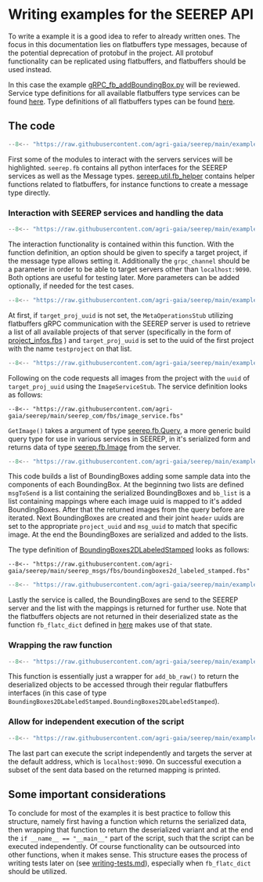 # Writing examples for the SEEREP API

To write a example it is a good idea to refer to already written ones.
The focus in this documentation lies on flatbuffers type messages, because of the potential deprecation of protobuf in
the project.
All protobuf functionality can be replicated using flatbuffers, and flatbuffers should be used instead.

In this case the example [gRPC_fb_addBoundingBox.py](https://github.com/agri-gaia/seerep/blob/main/examples/python/gRPC/images/gRPC_fb_addBoundingBox.py)
will be reviewed.
Service type definitions for all available flatbuffers type services can be found [here](https://github.com/agri-gaia/seerep/tree/main/seerep_com/fbs).
Type definitions of all flatbuffers types can be found [here](https://github.com/agri-gaia/seerep/tree/main/seerep_msgs/fbs).

## The code

```python
--8<-- "https://raw.githubusercontent.com/agri-gaia/seerep/main/examples/python/gRPC/images/gRPC_fb_addBoundingBox.py:8:30"
```

First some of the modules to interact with the servers services will be highlighted.
`seerep.fb` contains all python interfaces for the SEEREP services as well as the Message types.
[sereep.util.fb_helper](../reference/python-helpers.md) contains helper functions related to flatbuffers,
for instance functions to create a message type directly.

### Interaction with SEEREP services and handling the data

```python
--8<-- "https://raw.githubusercontent.com/agri-gaia/seerep/main/examples/python/gRPC/images/gRPC_fb_addBoundingBox.py:32:34"
```

The interaction functionality is contained within this function.
With the function definition, an option should be given to specify a target project, if
the message type allows setting it.
Additionally the `grpc_channel` should be a parameter in order to be able to target servers other than `localhost:9090`.
Both options are useful for testing later. More parameters can be added optionally, if needed for the test cases.

```python
--8<-- "https://raw.githubusercontent.com/agri-gaia/seerep/main/examples/python/gRPC/images/gRPC_fb_addBoundingBox.py:35:53"
```

At first, if `target_proj_uuid` is not set, the `MetaOperationsStub` utilizing flatbuffers gRPC communication
with the SEEREP server is used to retrieve a list of all available projects of that server (specifically in the form of
[project_infos.fbs](https://github.com/agri-gaia/seerep/blob/main/seerep_msgs/fbs/project_infos.fbs)
) and `target_proj_uuid` is set to the uuid of the first project with the name `testproject` on that list.

```python
--8<-- "https://raw.githubusercontent.com/agri-gaia/seerep/main/examples/python/gRPC/images/gRPC_fb_addBoundingBox.py:54:64"
```

Following on the code requests all images from the project with the `uuid` of `target_proj_uuid` using the
`ImageServiceStub`. The service definition looks as follows:

```fbs
--8<-- "https://raw.githubusercontent.com/agri-gaia/seerep/main/seerep_com/fbs/image_service.fbs"
```

`GetImage()` takes a argument of type [seerep.fb.Query](https://github.com/agri-gaia/seerep/blob/main/seerep_msgs/fbs/query.fbs),
a more generic build query type for use in various services in SEEREP, in it's serialized form and returns data of type
[seerep.fb.Image](https://github.com/agri-gaia/seerep/blob/main/seerep_msgs/fbs/image.fbs) from the server.

```python
--8<-- "https://raw.githubusercontent.com/agri-gaia/seerep/main/examples/python/gRPC/images/gRPC_fb_addBoundingBox.py:66:111"
```

This code builds a list of BoundingBoxes adding some sample data into the components of each BoundingBox.
At the beginning two lists are defined `msgToSend` is a list containing the serialized BoundingBoxes and
`bb_list` is a list containing mappings where each image uuid is mapped to it's added BoundingBoxes.
After that the returned images from the query before are iterated.
Next BoundingBoxes are created and their joint `header` uuids are set to the appropriate `project_uuid` and `msg_uuid` to
match that specific image.
At the end the BoundingBoxes are serialized and added to the lists.

The type definition of [BoundingBoxes2DLabeledStamped](https://github.com/agri-gaia/seerep/blob/main/seerep_msgs/fbs/boundingboxes2d_labeled_stamped.fbs)
looks as follows:

```fbs
--8<-- "https://raw.githubusercontent.com/agri-gaia/seerep/main/seerep_msgs/fbs/boundingboxes2d_labeled_stamped.fbs"
```

```python
--8<-- "https://raw.githubusercontent.com/agri-gaia/seerep/main/examples/python/gRPC/images/gRPC_fb_addBoundingBox.py:113:114"
```

Lastly the service is called, the BoundingBoxes are send to the SEEREP server and the list with the mappings is returned
for further use.
Note that the flatbuffers objects are not returned in their deserialized state as the function `fb_flatc_dict` defined in
[here](https://github.com/agri-gaia/seerep/blob/main/examples/python/gRPC/util/fb_to_dict.py)
makes use of that state.

### Wrapping the raw function

```python
--8<-- "https://raw.githubusercontent.com/agri-gaia/seerep/main/examples/python/gRPC/images/gRPC_fb_addBoundingBox.py:116:123"
```

This function is essentially just a wrapper for `add_bb_raw()` to return the deserialized objects to be accessed through
their regular flatbuffers interfaces (in this case of type `BoundingBoxes2DLabeledStamped.BoundingBoxes2DLabeledStamped`).

### Allow for independent execution of the script

```python
--8<-- "https://raw.githubusercontent.com/agri-gaia/seerep/main/examples/python/gRPC/images/gRPC_fb_addBoundingBox.py:126:141"
```

The last part can execute the script independently and targets the server at the default address, which is `localhost:9090`.
On successful execution a subset of the sent data based on the returned mapping is printed.

## Some important considerations

To conclude for most of the examples it is best practice to follow this structure, namely first having a function which
returns the serialized data,
then wrapping that function to return the deserialized variant and at the end the `if __name__ == "__main__"` part of
the script, such that the script can be executed independently.
Of course functionality can be outsourced into other functions, when it makes sense.
This structure eases the process of writing tests later on (see [writing-tests.md](writing-python-tests.md)),
especially when `fb_flatc_dict` should be utilized.
